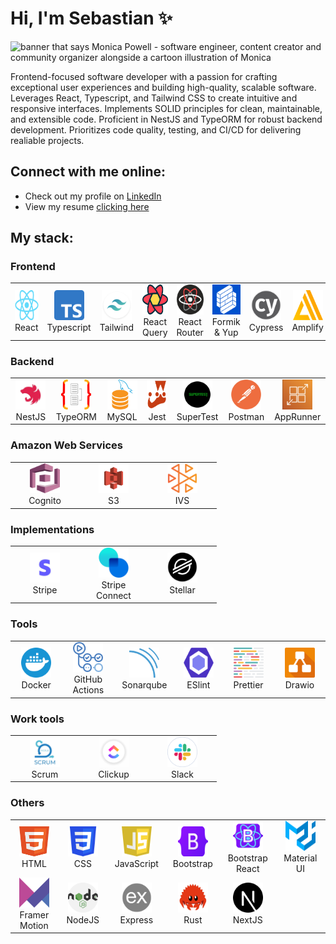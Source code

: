 # Hi, I'm Sebastian ✨

<img src="./assets/header.png" alt="banner that says Monica Powell - software engineer, content creator and community organizer alongside a cartoon illustration of Monica">

Frontend-focused software developer with a passion for crafting exceptional user experiences and building high-quality, scalable software. Leverages React, Typescript, and Tailwind CSS to create intuitive and responsive interfaces. Implements SOLID principles for clean, maintainable, and extensible code. Proficient in NestJS and TypeORM for robust backend development. Prioritizes code quality, testing, and CI/CD for delivering realiable projects.

## Connect with me online:
- Check out my profile on <a href="https://www.linkedin.com/in/sebastianhernando/">LinkedIn</a>
- View my resume <a href="https://github.com/Mipmipp/Mipmipp/blob/main/assets/resume-hernando-sebastian.pdf">clicking here</a>

## My stack:
### Frontend
<table>
  <tr>
    <td align="center" width="96"> 
      <a>
        <img src="./assets/icons/react-logo.png" width="48" height="48" alt="React Icon" />
      </a>
      <br>React
    </td>
    <td align="center" width="96"> 
      <a>
        <img src="./assets/icons/typescript-logo.png" width="48" height="48" alt="TypeScript Icon" />
      </a>
      <br>Typescript
    </td>
    <td align="center" width="96"> 
      <a>
        <img src="./assets/icons/tailwind-logo.png" width="48" height="48" alt="Tailwind Icon" />
      </a>
      <br>Tailwind
    </td>
    <td align="center" width="96"> 
      <a>
        <img src="./assets/icons/reactquery-logo.png" width="48" height="48" alt="React Query Icon" />
      </a>
      <br>React Query
    </td>
    <td align="center" width="96"> 
      <a>
        <img src="./assets/icons/reactrouter-logo.png" width="48" height="48" alt="React Router Icon" />
      </a>
      <br>React Router
    </td>
    <td align="center" width="96"> 
      <a>
        <img src="./assets/icons/formik-logo.png" width="48" height="48" alt="Formik Icon" />
      </a>
      <br>Formik & Yup
    </td>
     <td align="center" width="96"> 
      <a>
        <img src="./assets/icons/cypress-logo.png" width="48" height="48" alt="Cypress Icon" />
      </a>
      <br>Cypress
    </td>
    <td align="center" width="96"> 
      <a>
        <img src="./assets/icons/awsamplify-logo.png" width="48" height="48" alt="Amplify Icon" />
      </a>
      <br>Amplify
    </td>
  </tr>
</table>

### Backend
<table>
  <tr>
    <td align="center" width="96"> 
      <a>
        <img src="./assets/icons/nestjs-logo.png" width="48" height="48" alt="NestJS Icon" />
      </a>
      <br>NestJS
    </td>
    <td align="center" width="96"> 
      <a>
        <img src="./assets/icons/typeorm-logo.png" width="48" height="48" alt="TypeORM Icon" />
      </a>
      <br>TypeORM
    </td>
    <td align="center" width="96"> 
      <a>
        <img src="./assets/icons/mysql-logo.png" width="48" height="48" alt="MySQL Icon" />
      </a>
      <br>MySQL
    </td>
    <td align="center" width="96"> 
      <a>
        <img src="./assets/icons/jest-logo.png" width="48" height="48" alt="Jest Icon" />
      </a>
      <br>Jest
    </td>
    <td align="center" width="96"> 
      <a>
        <img src="./assets/icons/supertest-logo.png" width="48" height="48" alt="SuperTest Icon" />
      </a>
      <br>SuperTest
    </td>
    <td align="center" width="96"> 
      <a>
        <img src="./assets/icons/postman-logo.png" width="48" height="48" alt="Postman Icon" />
      </a>
      <br>Postman
    </td>
    <td align="center" width="96"> 
      <a>
        <img src="./assets/icons/awsapprunner-logo.png" width="48" height="48" alt="AppRunner Icon" />
      </a>
      <br>AppRunner
    </td>
  </tr>
</table>

### Amazon Web Services
<table>
  <tr>
    <td align="center" width="96"> 
      <a>
        <img src="./assets/icons/awscognito-logo.png" width="48" height="48" alt="Cognito Icon" />
      </a>
      <br>Cognito
    </td>
    <td align="center" width="96"> 
      <a>
        <img src="./assets/icons/awss3-logo.png" width="48" height="48" alt="S3 Icon" />
      </a>
      <br>S3
    </td>
    <td align="center" width="96"> 
      <a>
        <img src="./assets/icons/awsivs-logo.png" width="48" height="48" alt="IVS Icon" />
      </a>
      <br>IVS
    </td>
  </tr>
</table>

### Implementations
<table>
  <tr>
    <td align="center" width="96"> 
      <a>
        <img src="./assets/icons/stripe-logo.png" width="48" height="48" alt="Stripe Icon" />
      </a>
      <br>Stripe
    </td>
    <td align="center" width="96"> 
      <a>
        <img src="./assets/icons/stripe-connect-logo.png" width="48" height="48" alt="Stripe Icon" />
      </a>
      <br>Stripe Connect
    </td>
    <td align="center" width="96"> 
      <a>
        <img src="./assets/icons/stellar-logo.png" width="48" height="48" alt="Stellar Icon" />
      </a>
      <br>Stellar
    </td>
  </tr>
</table>

### Tools
<table>
  <tr>
    <td align="center" width="96"> 
      <a>
        <img src="./assets/icons/docker-logo.png" width="48" height="48" alt="Docker Icon" />
      </a>
      <br>Docker
    </td>
    <td align="center" width="96"> 
      <a>
        <img src="./assets/icons/githubactions-logo.png" width="48" height="48" alt="Github Actions Icon" />
      </a>
      <br>GitHub Actions
    </td>
    <td align="center" width="96"> 
      <a>
        <img src="./assets/icons/sonarqube-logo.png" width="48" height="48" alt="Sonarqube Icon" />
      </a>
      <br>Sonarqube
    </td>
    <td align="center" width="96"> 
      <a>
        <img src="./assets/icons/eslint-logo.png" width="48" height="48" alt="ESlint Icon" />
      </a>
      <br>ESlint
    </td>
    <td align="center" width="96"> 
      <a>
        <img src="./assets/icons/prettier-logo.png" width="48" height="48" alt="Prettier Icon" />
      </a>
      <br>Prettier
    </td>
    <td align="center" width="96"> 
      <a>
        <img src="./assets/icons/drawio-logo.png" width="48" height="48" alt="Drawio Icon" />
      </a>
      <br>Drawio
    </td>
  </tr>
</table>

### Work tools
<table>
  <tr>
    <td align="center" width="96"> 
      <a>
        <img src="./assets/icons/scrum-logo.png" width="48" height="48" alt="Scrum Icon" />
      </a>
      <br>Scrum
    </td>
    <td align="center" width="96"> 
      <a>
        <img src="./assets/icons/clickup-logo.png" width="48" height="48" alt="Clickup Icon" />
      </a>
      <br>Clickup
    </td>
    <td align="center" width="96"> 
      <a>
        <img src="./assets/icons/slack-logo.png" width="48" height="48" alt="Slack Icon" />
      </a>
      <br>Slack
    </td>
  </tr>
</table>

### Others
<table>
  <tr>
    <td align="center" width="96"> 
      <a>
        <img src="./assets/icons/html-logo.png" width="48" height="48" alt="HTML Icon" />
      </a>
      <br>HTML
    </td>
    <td align="center" width="96"> 
      <a>
        <img src="./assets/icons/css-logo.png" width="48" height="48" alt="CSS Icon" />
      </a>
      <br>CSS
    </td>
    <td align="center" width="96"> 
      <a>
        <img src="./assets/icons/javascript-logo.png" width="48" height="48" alt="JavaScript Icon" />
      </a>
      <br>JavaScript
    </td>
    <td align="center" width="96"> 
      <a>
        <img src="./assets/icons/bootstrap-logo.png" width="48" height="48" alt="Bootstrap Icon" />
      </a>
      <br>Bootstrap
    </td>
    <td align="center" width="96"> 
      <a>
        <img src="./assets/icons/bootstrapreact-logo.png" width="48" height="48" alt="Bootstrap React Icon" />
      </a>
      <br>Bootstrap React
    </td>
    <td align="center" width="96"> 
      <a>
        <img src="./assets/icons/materialui-logo.png" width="48" height="48" alt="Material UI Icon" />
      </a>
      <br>Material UI
    </td>
  </tr>
  <tr>
    <td align="center" width="96"> 
      <a>
        <img src="./assets/icons/framermotion-logo.png" width="48" height="48" alt="Framer Motion Icon" />
      </a>
      <br>Framer Motion
    </td>
    <td align="center" width="96"> 
      <a>
        <img src="./assets/icons/nodejs-logo.png" width="48" height="48" alt="NodeJS Icon" />
      </a>
      <br>NodeJS
    </td>
    <td align="center" width="96"> 
      <a>
        <img src="./assets/icons/express-logo.png" width="48" height="48" alt="Express Icon" />
      </a>
      <br>Express
    </td>
    <td align="center" width="96"> 
      <a>
        <img src="./assets/icons/rust-logo.png" width="48" height="48" alt="Rust Icon" />
      </a>
      <br>Rust
    </td>
    <td align="center" width="96"> 
      <a>
        <img src="./assets/icons/nextjs-logo.png" width="48" height="48" alt="NextJS Icon" />
      </a>
      <br>NextJS
    </td>
  </tr>
</table>
